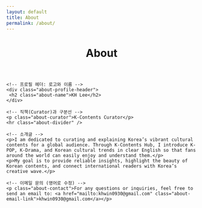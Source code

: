 ```yaml
---
layout: default
title: About
permalink: /about/
---
```


<div class="post-content-area">
  <header class="post-header">
    <h1 class="post-title">About</h1>
  </header>
  
  <div class="post-body">
    
    <!-- 프로필 헤더: 로고와 이름 -->
    <div class="about-profile-header">
     <h2 class="about-name">KH Lee</h2>
    </div>

    <!-- 직책(Curator)과 구분선 -->
    <p class="about-curator">K-Contents Curator</p>
    <hr class="about-divider" />

    <!-- 소개글 -->
    <p>I am dedicated to curating and explaining Korea’s vibrant cultural contents for a global audience. Through K-Contents Hub, I introduce K-POP, K-Drama, and Korean cultural trends in clear English so that fans around the world can easily enjoy and understand them.</p>
    <p>My goal is to provide reliable insights, highlight the beauty of Korean contents, and connect international readers with Korea’s creative wave.</p>

    <!-- 이메일 문의 (영어로 수정) -->
    <p class="about-contact">For any questions or inquiries, feel free to send an email to: <a href="mailto:khwin0930@gmail.com" class="about-email-link">khwin0930@gmail.com</a></p>

  </div>
</div>
